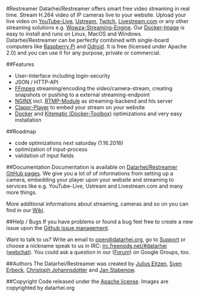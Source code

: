 #Restreamer
Datarhei/Restreamer offers smart free video streaming in real time. Stream H.264 video of IP cameras live to your website. Upload your live video on [YouTube-Live](https://www.youtube.com/), [Ustream](http://www.ustream.tv/), [Twitch](http://www.twitch.tv/), [Livestream.com](http://livestream.com/) or any other streaming solutions e.g. [Wowza-Streaming-Engine](https://www.wowza.com/). Our [Docker-Image](https://hub.docker.com/search/?q=restreamer&page=1&isAutomated=0&isOfficial=0&starCount=0&pullCount=0) is easy to install and runs on Linux, MacOS and Windows. Datarhei/Restreamer can be perfectly combined with single-board computers like [Raspberry Pi](https://www.raspberrypi.org/) and [Odroid](http://www.hardkernel.com/main/main.php). It is free (licensed under Apache 2.0) and you can use it for any purpose, private or commercial.  

##Features
- User-Interface including login-security
- JSON / HTTP-API
- <a target= "_blank" href="http://ffmpeg.org/">FFmpeg</a> streaming/encoding the video/camera-stream, creating snapshots or pushing to a external streaming-endpoint
- <a target= "_blank" href="http://nginx.org/">NGINX</a> incl. <a target= "_blank" href="https://github.com/arut/nginx-rtmp-module">RTMP-Module</a> as streaming-backend and hls server
- <a target= "_blank" href="https://github.com/clappr/clappr">Clappr-Player</a> to embed your stream on your website
- <a target= "_blank" href="https://www.docker.com/">Docker</a> and <a target= "_blank" href="https://kitematic.com/">Kitematic (Docker-Toolbox)</a> optimizations and very easy installation

##Roadmap
- code optimizations next saturday (1.16.2016)
- optimization of input-process
- validation of input fields

##Documentation
Documentation is available on [Datarhei/Restreamer GitHub pages](https://datarhei.github.io/restreamer/).
We give you a lot of of informations from setting up a camera, embedding your player upon your website and streaming to services like e.g. YouTube-Live, Ustream and Livestream.com and many more things. 

More additional informations about streaming, cameras and so on you can find in our [Wiki](https://datarhei.github.com/restreamer/wiki). 

##Help / Bugs
If you have problems or found a bug feel free to create a new issue upon the <a target= "_blank" href="https://github.com/datarhei/restreamer/issues">Github issue management</a>.

Want to talk to us? Write an email to <a href="mailto:open@datarhei.org?subject=Datarhei/Restreamer">open@datarhei.org</a>, go to [Support](../support.html) or choose a nickname speak to us in IRC: <a href="irc://irc.freenode.net#piwik">irc.freenode.net/#datarhei</a> (<a target= "_blank" href="https://webchat.freenode.net/?channels=datarhei">webchat</a>). You could ask a question in our (<a target= "_blank" href="https://groups.google.com/forum/#!forum/datarhei">Forum</a>) on Google Groups, too.

##Authors
The Datarhei/Restreamer was created by [Julius Eitzen](https://github.com/jeitzen), [Sven Erbeck](https://github.com/svenerbeck), [Christoph Johannsdotter](https://github.com/christophjohannsdotter) and [Jan Stabenow](https://github.com/jstabenow).

##Copyright
Code released under the [Apache license](LICENSE). Images are copyrighted by datarhei.org

